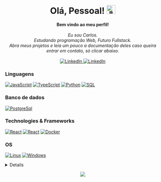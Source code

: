 <h1 align="center">Olá, Pessoal! <img src="https://github.com/wervlad/wervlad/assets/24524555/766d336d-b87d-44ba-807c-c51de2bc6b4d" width="28px" alt="👋"></h1>

<p align="center">
    <b>Bem vindo ao meu perfil!</b><br><br>
    <i>
        Eu sou Carlos.<br>
        Estudando programação Web, Futuro Fullstack.<br>
        Abra meus projetos e leia um pouco a documentação deles caso queira entrar em contato, só clicar abaixo.<br>
    </i><br>
    <a href="https://www.linkedin.com/in/ccarlossilv">
        <img src="https://img.shields.io/badge/linkedin-blue?style=flat-&logo=linkedin" alt="LinkedIn">
    </a>
    <a href="mailto:contato.carlossilvaf@gmail.com">
        <img src="https://img.shields.io/badge/gmail-white?style=for-the-badge-&logo=gmail" alt="LinkedIn">
    </a>
</p>

### Linguagens
[![JavaScript](https://img.shields.io/badge/javascript-black?style=for-the-badge&logo=javascript)](https://github.com/carloosf)
[![TypeScript](https://img.shields.io/badge/javascript-black?style=for-the-badge&logo=typescript)](https://github.com/carloosf)
[![Python](https://img.shields.io/badge/python-black?style=for-the-badge&logo=python)](https://github.com/carloosf)
[![SQL](https://img.shields.io/badge/sql-black?style=for-the-badge&logo=mysql)](https://github.com/carloosf)

### Banco de dados
[![PostgreSql](https://img.shields.io/badge/mysql-black?style=for-the-badge&logo=postgresql)](https://github.com/carloosf)

### Technologies & Frameworks
[![React](https://img.shields.io/badge/react-black?style=for-the-badge&logo=react)](https://github.com/carloosf)
[![React](https://img.shields.io/badge/nextjs-black?style=for-the-badge&logo=next)](https://github.com/carloosf)
[![Docker](https://img.shields.io/badge/docker-black?style=for-the-badge&logo=docker)](https://hub.docker.com/u/carloosf)

### OS
[![Linux](https://img.shields.io/badge/linux-black?style=for-the-badge&logo=Linux)](https://github.com/carloosf)
[![Windows](https://img.shields.io/badge/Windows-black?style=for-the-badge&logo=Windows)](https://github.com/carloosf)

<details>
<p align="center">
  <a href="https://github.com/carloosf">
    <img src="http://github-profile-summary-cards.vercel.app/api/cards/profile-details?username=carloosf&theme=transparent" />
  </a>
  <a href="https://github.com/carloosf">
    <img src="https://github-readme-streak-stats.herokuapp.com/?user=carloosf&hide_border=true&card_width=338&theme=transparent" />
  </a>
  <a href="https://github.com/carloosf">
    <img src="http://github-profile-summary-cards.vercel.app/api/cards/stats?username=carloosf&theme=transparent" />
  </a>
</p>
</details>

<p align="center">
  <a href="https://github.com/carloosf">
    <img src="https://komarev.com/ghpvc/?username=carloosf&color=blue&style=flat)" />
  </a>
</p>

